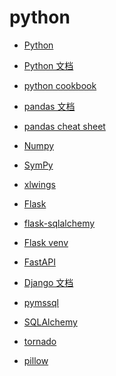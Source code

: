 # python


<div id = "首"></div>
<script src = "../js/首.js"></script>


* [Python](https://www.python.org/)
* [Python 文档](https://docs.python.org/zh-cn/3/)


* [python cookbook](https://python3-cookbook.readthedocs.io/zh_CN/latest/)


* [pandas 文档](https://pandas.pydata.org/docs/)
* [pandas cheat sheet](https://pandas.pydata.org/Pandas_Cheat_Sheet.pdf)
* [Numpy](https://numpy.org/doc/stable/)
* [SymPy](https://docs.sympy.org/latest/tutorial/intro.html)
* [xlwings](https://docs.xlwings.org/en/stable/quickstart.html)


* [Flask](https://flask.palletsprojects.com/)
* [flask-sqlalchemy](https://flask-sqlalchemy.palletsprojects.com/)
* [Flask venv](https://flask.palletsprojects.com/en/3.0.x/installation/#virtual-environments)


* [FastAPI](https://fastapi.tiangolo.com/zh/)
* [Django 文档](https://docs.djangoproject.com/zh-hans/)


* [pymssql](https://pymssql.readthedocs.io/en/stable/index.html)
* [SQLAlchemy](https://docs.sqlalchemy.org/)
* [tornado](https://github.com/tornadoweb/tornado)
* [pillow](https://pillow.readthedocs.io/en/stable/)
